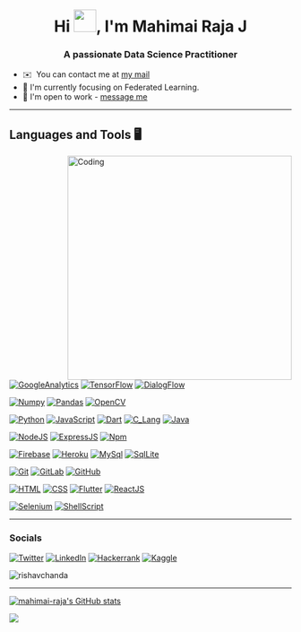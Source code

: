<h1 align="center">Hi <img src="https://media.giphy.com/media/hvRJCLFzcasrR4ia7z/giphy.gif" width="40px">, I'm Mahimai Raja J</h1>
<h3 align="center">A passionate Data Science Practitioner </h3>




*   ✉️  You can contact me at [my mail](mailto:info@mahimairaja.in)
*   🧠  I'm currently focusing on Federated Learning.
*   🤝  I'm open to work - [message me](https://wa.me/+919600809621)

<hr>

## Languages and Tools 🖥️
<img align="right" alt="Coding" width="400" src="https://cdn.dribbble.com/users/1162077/screenshots/3848914/programmer.gif">
<!-- <img align="right" src="https://camo.githubusercontent.com/46b5337d2e4d0bf0e3c2cfd3ae600fe1eab38bd321af1f955da414cc73a84ca5/68747470733a2f2f692e67696665722e636f6d2f6f726967696e2f38342f38346437396635383763616565653639636166333036333836656333353237645f773230302e676966"> -->

<!-- Data Science -->

[![GoogleAnalytics](https://img.shields.io/badge/Google%20Analytics-E37400?style=for-the-badge&logo=google%20analytics&logoColor=white)](https://github.com/mahimai-raja)
[![TensorFlow](https://img.shields.io/badge/TensorFlow-FF6F00?style=for-the-badge&logo=tensorflow&logoColor=white)](https://github.com/mahimai-raja)
[![DialogFlow](https://img.shields.io/badge/dialogflow-FF9800?style=for-the-badge&logo=dialogflow&logoColor=white)](https://github.com/mahimai-raja)

[![Numpy](https://img.shields.io/badge/Numpy-777BB4?style=for-the-badge&logo=numpy&logoColor=white)](https://github.com/mahimai-raja)
[![Pandas](https://img.shields.io/badge/Pandas-2C2D72?style=for-the-badge&logo=pandas&logoColor=white)](https://github.com/mahimai-raja)
[![OpenCV](https://img.shields.io/badge/OpenCV-27338e?style=for-the-badge&logo=OpenCV&logoColor=white)](https://github.com/mahimai-raja)

<!-- Programming Languages -->
[![Python](https://img.shields.io/badge/Python-FFD43B?style=for-the-badge&logo=python&logoColor=blue)](https://github.com/mahimai-raja)
[![JavaScript](https://img.shields.io/badge/JavaScript-323330?style=for-the-badge&logo=javascript&logoColor=F7DF1E)](https://github.com/mahimai-raja)
[![Dart](https://img.shields.io/badge/Dart-0175C2?style=for-the-badge&logo=dart&logoColor=white)](https://github.com/mahimai-raja)
[![C_Lang](https://img.shields.io/badge/C-00599C?style=for-the-badge&logo=c&logoColor=white)](https://github.com/mahimai-raja)
[![Java](https://img.shields.io/badge/Java-ED8B00?style=for-the-badge&logo=java&logoColor=white)](https://github.com/mahimai-raja)



<!-- Backend Development --> 
[![NodeJS](https://img.shields.io/badge/Node.js-339933?style=for-the-badge&logo=nodedotjs&logoColor=white)](https://github.com/mahimai-raja)
[![ExpressJS](https://img.shields.io/badge/Express.js-000000?style=for-the-badge&logo=express&logoColor=white)](https://github.com/mahimai-raja)
[![Npm](https://img.shields.io/badge/npm-CB3837?style=for-the-badge&logo=npm&logoColor=white)](https://github.com/mahimai-raja)


<!-- Database --> 
[![Firebase](https://img.shields.io/badge/firebase-ffca28?style=for-the-badge&logo=firebase&logoColor=black)](https://github.com/mahimai-raja)
[![Heroku](https://img.shields.io/badge/Heroku-430098?style=for-the-badge&logo=heroku&logoColor=white)](https://github.com/mahimai-raja)
[![MySql](https://img.shields.io/badge/MySQL-005C84?style=for-the-badge&logo=mysql&logoColor=white)](https://github.com/mahimai-raja)
[![SqlLite](https://img.shields.io/badge/SQLite-07405E?style=for-the-badge&logo=sqlite&logoColor=white)](https://github.com/mahimai-raja)

<!-- VCS --> 
[![Git](https://img.shields.io/badge/GIT-E44C30?style=for-the-badge&logo=git&logoColor=white)](https://github.com/mahimai-raja)
[![GitLab](	https://img.shields.io/badge/GitLab-330F63?style=for-the-badge&logo=gitlab&logoColor=white)](https://github.com/mahimai-raja)
[![GitHub](https://img.shields.io/badge/GitHub-100000?style=for-the-badge&logo=github&logoColor=white)](https://github.com/mahimai-raja)

<!-- Front End Development --> 
[![HTML](https://img.shields.io/badge/HTML-E34F26?style=for-the-badge&logo=html5&logoColor=white)](https://github.com/mahimai-raja)
[![CSS](https://img.shields.io/badge/CSS-1572B6?style=for-the-badge&logo=css3&logoColor=white)](https://github.com/mahimai-raja)
[![Flutter](https://img.shields.io/badge/Flutter-02569B?style=for-the-badge&logo=flutter&logoColor=white)](https://github.com/mahimai-raja)
[![ReactJS](https://img.shields.io/badge/React-20232A?style=for-the-badge&logo=react&logoColor=61DAFB)](https://github.com/mahimai-raja)

<!-- Others --> 
[![Selenium](https://img.shields.io/badge/Selenium-43B02A?style=for-the-badge&logo=Selenium&logoColor=white)](https://github.com/mahimai-raja)
[![ShellScript](https://img.shields.io/badge/Shell_Script-121011?style=for-the-badge&logo=gnu-bash&logoColor=white)](https://github.com/mahimai-raja)

<hr>
                    
### Socials

[![Twitter](https://img.shields.io/badge/Twitter-1DA1F2?style=for-the-badge&logo=twitter&logoColor=white)](https://www.twitter.com/ikurious7)
[![LinkedIn](https://img.shields.io/badge/LinkedIn-0077B5?style=for-the-badge&logo=linkedin&logoColor=white)](https://www.linkedin.com/in/mahimai-raja-j/)
[![Hackerrank](https://img.shields.io/badge/-Hackerrank-2EC866?style=for-the-badge&logo=HackerRank&logoColor=white)](https://www.hackerrank.com/mahimairaja1)
[![Kaggle](https://img.shields.io/badge/Kaggle-20BEFF?style=for-the-badge&logo=Kaggle&logoColor=white)](https://www.kaggle.com/mahimairajaj)
<p align="left"> <img src="https://komarev.com/ghpvc/?username=mahimai-raja&label=Profile%20views&color=0e75b6&style=flat" alt="rishavchanda" /> </p>

<hr>

<a href="http://www.github.com/mahimai-raja"><img src="https://github-readme-stats.vercel.app/api?username=mahimairaja&show_icons=true&hide=&count_private=true&title_color=7A7ADB&icon_color=2234AE&text_color=D3D3D3&bg_color=0,000000,130F40&hide_border=true&show_icons=true" alt="mahimai-raja's GitHub stats" /></a>

<a href="http://www.github.com/mahimai-raja"><img src="https://github-readme-streak-stats.herokuapp.com/?user=mahimairaja&stroke=7A7ADB&background=130F40&ring=7A7ADB&fire=64748b&currStreakNum=D3D3D3&currStreakLabel=D3D3D3&sideNums=D3D3D3&sideLabels=D3D3D3&dates=D3D3D3&hide_border=true" /></a>

<!-- <hr>

## 🏆 GitHub Trophies
![](https://github-profile-trophy.vercel.app/?username=mahimairaja&theme=onedark&no-frame=true&no-bg=true&margin-w=4) -->

